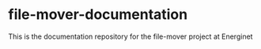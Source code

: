 # file-mover-documentation
This is the documentation repository for the file-mover project at Energinet
